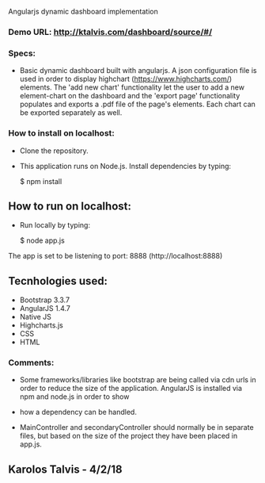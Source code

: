 Angularjs dynamic dashboard implementation

### Demo URL: http://ktalvis.com/dashboard/source/#/

### Specs: 
- Basic dynamic dashboard built with angularjs. A json configuration file is used in order to display highchart (https://www.highcharts.com/) elements. The 'add new chart' functionality let the user to add a new element-chart on the dashboard and the 'export page' functionality populates and exports a .pdf file of the page's elements. Each chart can be exported separately as well.

### How to install on localhost:
- Clone the repository.
- This application runs on Node.js. Install dependencies by typing:

    $ npm install

## How to run on localhost:
- Run locally by typing:  

    $ node app.js

The app is set to be listening to port: 8888 (http://localhost:8888)

## Tecnhologies used:
- Bootstrap 3.3.7
- AngularJS 1.4.7
- Native JS
- Highcharts.js
- CSS
- HTML

### Comments:  
- Some frameworks/libraries like bootstrap are being called via cdn urls in order to reduce the size of the application. AngularJS is installed via npm and node.js in order to show
- how a dependency can be handled. 

- MainController and secondaryController should normally be in separate files, but based on the size of the project they have been placed in app.js.

## Karolos Talvis - 4/2/18  


